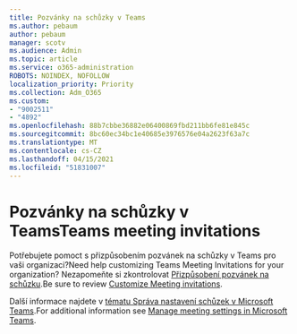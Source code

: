 ```yaml
---
title: Pozvánky na schůzky v Teams
ms.author: pebaum
author: pebaum
manager: scotv
ms.audience: Admin
ms.topic: article
ms.service: o365-administration
ROBOTS: NOINDEX, NOFOLLOW
localization_priority: Priority
ms.collection: Adm_O365
ms.custom:
- "9002511"
- "4892"
ms.openlocfilehash: 88b7cbbe36882e06400869fbd211bb6fe81e845c
ms.sourcegitcommit: 8bc60ec34bc1e40685e3976576e04a2623f63a7c
ms.translationtype: MT
ms.contentlocale: cs-CZ
ms.lasthandoff: 04/15/2021
ms.locfileid: "51831007"
---
```

# <a name="teams-meeting-invitations"></a><span data-ttu-id="fe8f3-102">Pozvánky na schůzky v Teams</span><span class="sxs-lookup"><span data-stu-id="fe8f3-102">Teams meeting invitations</span></span>

<span data-ttu-id="fe8f3-103">Potřebujete pomoct s přizpůsobením pozvánek na schůzky v Teams pro vaši organizaci?</span><span class="sxs-lookup"><span data-stu-id="fe8f3-103">Need help customizing Teams Meeting Invitations for your organization?</span></span> <span data-ttu-id="fe8f3-104">Nezapomeňte si zkontrolovat [Přizpůsobení pozvánek na schůzku](https://docs.microsoft.com/microsoftteams/meeting-settings-in-teams#customize-meeting-invitations).</span><span class="sxs-lookup"><span data-stu-id="fe8f3-104">Be sure to review [Customize Meeting invitations](https://docs.microsoft.com/microsoftteams/meeting-settings-in-teams#customize-meeting-invitations).</span></span>  

<span data-ttu-id="fe8f3-105">Další informace najdete v [tématu Správa nastavení schůzek v Microsoft Teams](https://docs.microsoft.com/microsoftteams/meeting-settings-in-teams).</span><span class="sxs-lookup"><span data-stu-id="fe8f3-105">For additional information see [Manage meeting settings in Microsoft Teams](https://docs.microsoft.com/microsoftteams/meeting-settings-in-teams).</span></span>
